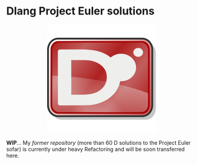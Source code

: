 # Dlang Project Euler solutions

<p align="center"><img src="logo.png"></p>

**WIP**... My _former repository_ (more than 60 D solutions to the Project Euler sofar) is currently under heavy Refactoring and will be soon transferred here.
